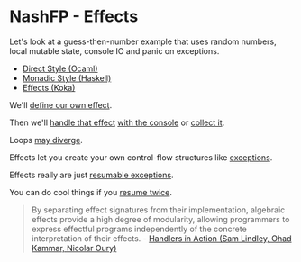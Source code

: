 # NashFP - Effects

Let's look at a guess-then-number example that uses random numbers, local mutable state, console IO and panic on exceptions.
- [Direct Style (Ocaml)](guess.ml)
- [Monadic Style (Haskell)](guess.hs)
- [Effects (Koka)](guess.kk)

We'll [define our own effect](log.kk).

Then we'll [handle that effect](log_console.kk) [with the console](log_with_console.kk) or [collect it](log_collect.kk).

Loops [may diverge](while.kk).

Effects let you create your own control-flow structures like [exceptions](exceptions.kk).

Effects really are just [resumable exceptions](resumable.kk).

You can do cool things if you [resume twice](twice.kk).

> By separating effect signatures from their implementation, algebraic effects provide a high degree of modularity, allowing programmers to express effectful programs independently of the concrete interpretation of their effects. - [Handlers in Action (Sam Lindley, Ohad Kammar, Nicolar Oury)](https://homepages.inf.ed.ac.uk/slindley/papers/handlers.pdf) 
